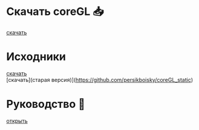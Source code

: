 # Скачать coreGL :inbox_tray:
[скачать](https://github.com/persikboisky/coreGL_lib)

# Исходники 
[скачать](https://github.com/persikboisky/CoreGL_source)\
[скачать](старая версия)](https://github.com/persikboisky/coreGL_static)

# Руководство :notebook:
[открыть](manual/manual.md)
